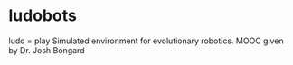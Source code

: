 # ludobots
ludo = play
 Simulated environment for evolutionary robotics. MOOC given by Dr. Josh Bongard
